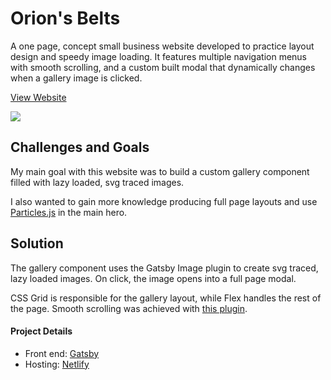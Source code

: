 # Orion's Belts
 A one page, concept small business website developed to practice layout design and speedy image loading. It features multiple navigation menus with smooth scrolling, and a custom built modal that dynamically changes when a gallery image is clicked.

[View Website](https://orions-belts.netlify.app/)

![](https://github.com/stormcloud266/orions-belts/blob/master/screenshot1.gif)

## Challenges and Goals
My main goal with this website was to build a custom gallery component filled with lazy loaded, svg traced images.

I also wanted to gain more knowledge producing full page layouts and use [Particles.js](https://www.npmjs.com/package/react-particles-js) in the main hero.

## Solution
The gallery component uses the Gatsby Image plugin to create svg traced, lazy loaded images. On click, the image opens into a full page modal.

CSS Grid is responsible for the gallery layout, while Flex handles the rest of the page. Smooth scrolling was achieved with [this plugin](https://www.npmjs.com/package/react-anchor-link-smooth-scroll).

#### Project Details
* Front end: [Gatsby](https://www.gatsbyjs.com/)
* Hosting: [Netlify](https://www.netlify.com/)
